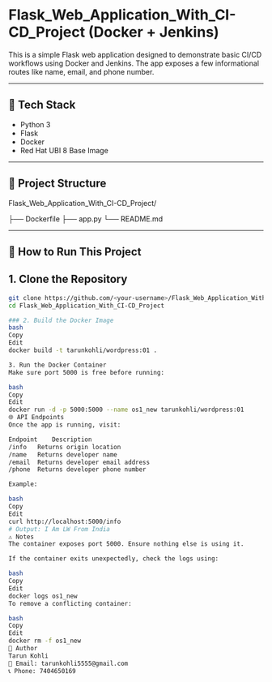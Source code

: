 # Flask_Web_Application_With_CI-CD_Project (Docker + Jenkins)

This is a simple Flask web application designed to demonstrate basic CI/CD workflows using Docker and Jenkins. The app exposes a few informational routes like name, email, and phone number.

---

## 🐍 Tech Stack

- Python 3
- Flask
- Docker
- Red Hat UBI 8 Base Image

---

## 📁 Project Structure

Flask_Web_Application_With_CI-CD_Project/

├── Dockerfile
├── app.py
└── README.md


---

## 🚀 How to Run This Project

## 1. Clone the Repository

```bash
git clone https://github.com/<your-username>/Flask_Web_Application_With_CI-CD_Project.git
cd Flask_Web_Application_With_CI-CD_Project

### 2. Build the Docker Image
bash
Copy
Edit
docker build -t tarunkohli/wordpress:01 .

3. Run the Docker Container
Make sure port 5000 is free before running:

bash
Copy
Edit
docker run -d -p 5000:5000 --name os1_new tarunkohli/wordpress:01
🌐 API Endpoints
Once the app is running, visit:

Endpoint	Description
/info	Returns origin location
/name	Returns developer name
/email	Returns developer email address
/phone	Returns developer phone number

Example:

bash
Copy
Edit
curl http://localhost:5000/info
# Output: I Am LW From India
⚠️ Notes
The container exposes port 5000. Ensure nothing else is using it.

If the container exits unexpectedly, check the logs using:

bash
Copy
Edit
docker logs os1_new
To remove a conflicting container:

bash
Copy
Edit
docker rm -f os1_new
📧 Author
Tarun Kohli
📧 Email: tarunkohli5555@gmail.com
📞 Phone: 7404650169

